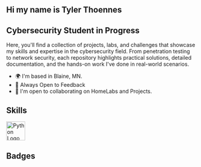 ## Hi my name is Tyler Thoennes
## Cybersecurity Student in Progress
Here, you'll find a collection of projects, labs, and challenges that showcase my skills and expertise in the cybersecurity field. From penetration testing to network security, each repository highlights practical solutions, detailed documentation, and the hands-on work I've done in real-world scenarios.
* 🌍 I'm based in Blaine, MN.
* 🧠 Always Open to Feedback
* 🤝 I'm open to collaborating on HomeLabs and Projects.

## Skills
<img src="https://upload.wikimedia.org/wikipedia/commons/c/c3/Python-logo-notext.svg" alt="Python Logo" width="50"/>

## Badges

